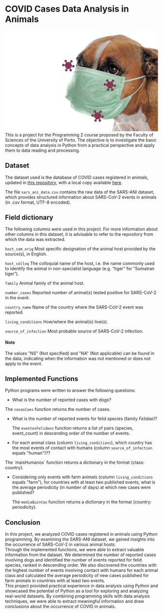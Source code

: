 # COVID Cases Data Analysis in Animals
![Bichos](bichos.png)<br>
This is a project for the Programming 2 course proposed by the Faculty of Sciences of the University of Porto. The objective is to investigate the basic concepts of data analysis in Python from a practical perspective and apply them to data reading and processing.

## Dataset
The dataset used is the database of COVID cases registered in animals, updated in [this repository](https://github.com/amel-github/sars-ani), with a local copy available [here](sars_ani_data.csv).

The file `sars_ani_data.csv` contains the raw data of the SARS-ANI dataset, which provides structured information about SARS-CoV-2 events in animals (in .csv format, UTF-8 encoded).

## Field dictionary 
The following columns were used in this project. For more information about other columns in this dataset, it is advisable to refer to the repository from which the data was extracted.

`host_com_orig` Most specific designation of the animal host provided by the source(s), in English.

`host_colloq` The colloquial name of the host, i.e. the name commonly used to identify the animal in non-specialist language (e.g. “tiger” for “Sumatran tiger”).

`family` Animal family of the animal host.

`number_cases` Reported number of animal(s) tested positive for SARS-CoV-2 in the event.

`country_name` Name of the country where the SARS-CoV-2 event was reported.

`living_conditions` How/where the animal(s) live(s).

`source_of_infection` Most probable source of SARS-CoV-2 infection.

#### Note

The values "NS" (Not specified) and "NA" (Not applicable) can be found in the data, indicating when the information was not mentioned or does not apply to the event.
    
## Implemented Functions
  
Python programs were written to answer the following questions:

* What is the number of reported cases with dogs?
  
 The `casosCaes` function returns the number of cases.
  
* What is the number of reported events for felid species (family *Felidae*)?
  
  The `eventosFelideos` function returns a list of pairs (species, event_count) in descending order of the number of events.
   
* For each animal class (column `living_conditions`), which country has the most events of contact with humans (column `source_of_infection` equals "human")??
  
 The ´maisHumanos´ function returns a dictionary in the format {class: country}.
  
* Considering only events with farm animals (column `living_conditions` equals "farm"), for countries with at least two published events, what is the average periodicity (in number of days) at which new cases were published?
  
  The `mediaQuintas` function returns a dictionary in the format {country: periodicity}.

## Conclusion

In this project, we analyzed COVID cases registered in animals using Python programming. By examining the SARS-ANI dataset, we gained insights into the occurrence of SARS-CoV-2 in various animal hosts.
<br>
Through the implemented functions, we were able to extract valuable information from the dataset. We determined the number of reported cases involving dogs and identified the number of events reported for felid species, ranked in descending order. We also discovered the countries with the highest number of events involving contact with humans for each animal class and calculated the average periodicity of new cases published for farm animals in countries with at least two events.
<br>
This project provided practical experience in data analysis using Python and showcased the potential of Python as a tool for exploring and analyzing real-world datasets. By combining programming skills with data analysis techniques, we were able to extract meaningful information and draw conclusions about the occurrence of COVID in animals.
